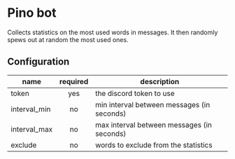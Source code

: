 # Pino bot

Collects statistics on the most used words in messages. It then randomly spews
out at random the most used ones.

## Configuration

| name         | required | description                                |
| ------------ | :------: | ------------------------------------------ |
| token        |   yes    | the discord token to use                   |
| interval_min |    no    | min interval between messages (in seconds) |
| interval_max |    no    | max interval between messages (in seconds) |
| exclude      |    no    | words to exclude from the statistics       |
